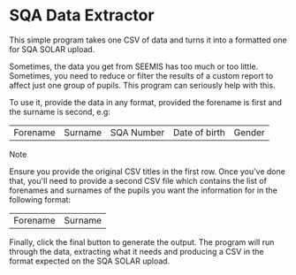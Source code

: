 # SQA Data Extractor
<p>
  This simple program takes one CSV of data and turns it into a formatted one for SQA SOLAR upload. 
</p>
<p>
  Sometimes, the data you get from SEEMIS has too much or too little. Sometimes, you need to reduce or filter the results 
  of a custom report to affect just one group of pupils. This program can seriously help with this.
</p>
<p>
  To use it, provide the data in any format, provided the forename is first and the surname is second, e.g:
</p>
<table>
  <tr>
    <td>
      Forename
    </td>
    <td>
      Surname
    </td>
    <td>
      SQA Number
    </td>
    <td>
      Date of birth
    </td>    
    <td>
      Gender
    </td>
  </tr>
</table>

> [!NOTE]
> Ensure you provide the original CSV titles in the first row. Once you've done that, you'll need to provide a second CSV file which contains the list of forenames and surnames of the pupils you want the information for in the following format:


<table>
  <tr>
    <td>
      Forename
    </td>
    <td>
      Surname
    </td>
  </tr>
</table>

<p>
  Finally, click the final button to generate the output. The program will run through the data, extracting what it needs and producing a CSV in the format expected on the SQA SOLAR upload.
</p>
